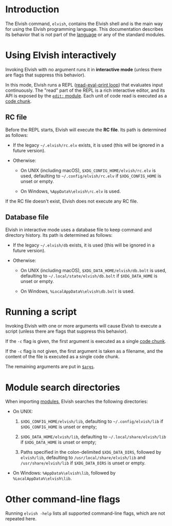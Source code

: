 <!-- toc number-sections -->

# Introduction

The Elvish command, `elvish`, contains the Elvish shell and is the main way for
using the Elvish programming language. This documentation describes its behavior
that is not part of the [language](language.html) or any of the standard
modules.

# Using Elvish interactively

Invoking Elvish with no argument runs it in **interactive mode** (unless there
are flags that suppress this behavior).

In this mode, Elvish runs a REPL
([read-eval-print loop](https://en.wikipedia.org/wiki/Read–eval–print_loop))
that evaluates input continuously. The "read" part of the REPL is a rich
interactive editor, and its API is exposed by the [`edit:` module](edit.html).
Each unit of code read is executed as a [code chunk](language.html#code-chunk).

## RC file

Before the REPL starts, Elvish will execute the **RC file**. Its path is
determined as follows:

-   If the legacy `~/.elvish/rc.elv` exists, it is used (this will be ignored in
    a future version).

-   Otherwise:

    -   On UNIX (including macOS), `$XDG_CONFIG_HOME/elvish/rc.elv` is used,
        defaulting to `~/.config/elvish/rc.elv` if `$XDG_CONFIG_HOME` is unset
        or empty.

    -   On Windows, `%AppData%\elvish\rc.elv` is used.

If the RC file doesn't exist, Elvish does not execute any RC file.

## Database file

Elvish in interactive mode uses a database file to keep command and directory
history. Its path is determined as follows:

-   If the legacy `~/.elvish/db` exists, it is used (this will be ignored in a
    future version).

-   Otherwise:

    -   On UNIX (including macOS), `$XDG_DATA_HOME/elvish/db.bolt` is used,
        defaulting to `~/.local/state/elvish/db.bolt` if `$XDG_DATA_HOME` is
        unset or empty.

    -   On Windows, `%LocalAppData%\elvish\db.bolt` is used.

# Running a script

Invoking Elvish with one or more arguments will cause Elvish to execute a script
(unless there are flags that suppress this behavior).

If the `-c` flag is given, the first argument is executed as a single
[code chunk](language.html#code-chunk).

If the `-c` flag is not given, the first argument is taken as a filename, and
the content of the file is executed as a single code chunk.

The remaining arguments are put in [`$args`](builtin.html#args).

# Module search directories

When importing [modules](language.html#modules), Elvish searches the following
directories:

-   On UNIX:

    1. `$XDG_CONFIG_HOME/elvish/lib`, defaulting to `~/.config/elvish/lib` if
       `$XDG_CONFIG_HOME` is unset or empty;

    2. `$XDG_DATA_HOME/elvish/lib`, defaulting to `~/.local/share/elvish/lib` if
       `$XDG_DATA_HOME` is unset or empty;

    3. Paths specified in the colon-delimited `$XDG_DATA_DIRS`, followed by
       `elvish/lib`, defaulting to `/usr/local/share/elvish/lib` and
       `/usr/share/elvish/lib` if `$XDG_DATA_DIRS` is unset or empty.

-   On Windows: `%AppData%\elvish\lib`, followed by `%LocalAppData%\elvish\lib`.

# Other command-line flags

Running `elvish -help` lists all supported command-line flags, which are not
repeated here.
